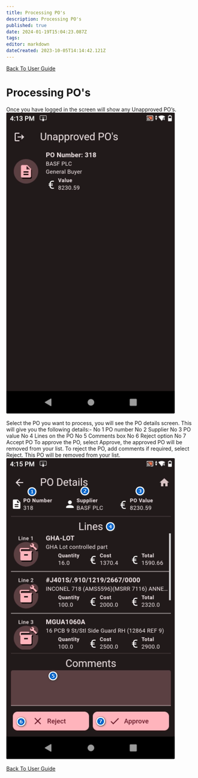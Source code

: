 ```yaml
---
title: Processing PO's
description: Processing PO's
published: true
date: 2024-01-19T15:04:23.087Z
tags: 
editor: markdown
dateCreated: 2023-10-05T14:14:42.121Z
---
```


[Back To User Guide](/AppsDrafts/POA/UserGuides)

# Processing PO's
Once you have logged in the screen will show any Unapproved PO’s.
![po_app_pos.png](/Apps/po_app_pos.png)

Select the PO you want to process, you will see the PO details screen. This will give you the following details:-
No 1 PO number
No 2 Supplier
No 3 PO value
No 4 Lines on the PO
No 5 Comments box
No 6 Reject option
No 7 Accept PO
To approve the PO, select Approve, the approved PO will be removed from your list.
To reject the PO, add comments if required, select Reject. This PO will be removed from your list.
![po_app_lines.png](/Apps/po_app_lines.png)

[Back To User Guide](/AppsDrafts/POA/UserGuides)